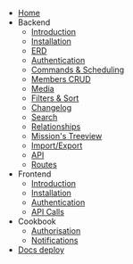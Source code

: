 * [Home](/)
* Backend
    * [Introduction](/Backend/README.md)
    * [Installation](/Backend/installation.md)
    * [ERD](/Backend/erd.md)
    * [Authentication](/Backend/authentication.md)
    * [Commands & Scheduling](/Backend/scheduling.md)
    * [Members CRUD](/Backend/memberscrud.md)
    * [Media](/Backend/media.md)
    * [Filters & Sort](/Backend/filters.md)
    * [Changelog](/Backend/changelog.md)
    * [Search](/Backend/search.md)
    * [Relationships](/Backend/relationships.md)
    * [Mission's Treeview](/Backend/treeview.md)
    * [Import/Export](/Backend/import.md)
    * [API](/Backend/api/index.html ':ignore')
    * [Routes](/Backend/routes.md)
* Frontend
    * [Introduction](/Frontend/README.md)
    * [Installation](/Frontend/installation.md)
    * [Authentication](/Frontend/authentication.md)
    * [API Calls](/Frontend/apicalls.md)
* Cookbook
    * [Authorisation](/Cookbook/authorisation.md)
    * [Notifications](/Cookbook/notifications.md)
* [Docs deploy](/docs-deploy.md)
